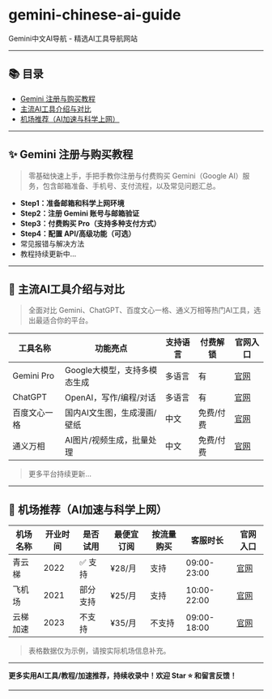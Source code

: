 # gemini-chinese-ai-guide

Gemini中文AI导航 - 精选AI工具导航网站

---

## 📚 目录

- [Gemini 注册与购买教程](#gemini-注册与购买教程)
- [主流AI工具介绍与对比](#主流ai工具介绍与对比)
- [机场推荐（AI加速与科学上网）](#机场推荐ai加速与科学上网)

---

## ✨ Gemini 注册与购买教程

> 零基础快速上手，手把手教你注册与付费购买 Gemini（Google AI）服务，包含邮箱准备、手机号、支付流程，以及常见问题汇总。

- **Step1：准备邮箱和科学上网环境**
- **Step2：注册 Gemini 账号与邮箱验证**
- **Step3：付费购买 Pro（支持多种支付方式）**
- **Step4：配置 API/高级功能（可选）**
- 常见报错与解决方法
- 教程持续更新中...

---

## 🤖 主流AI工具介绍与对比

> 全面对比 Gemini、ChatGPT、百度文心一格、通义万相等热门AI工具，选出最适合你的平台。

| 工具名称           | 功能亮点                      | 支持语言 | 付费解锁 | 官网入口              |
|------------------|-----------------------------|--------|--------|----------------------|
| Gemini Pro       | Google大模型，支持多模态生成     | 多语言   | 有      | [官网](https://gemini.google.com/)    |
| ChatGPT          | OpenAI，写作/编程/对话         | 多语言   | 有      | [官网](https://chat.openai.com/)      |
| 百度文心一格      | 国内AI文生图，生成漫画/壁纸        | 中文     | 免费/付费| [官网](https://yige.baidu.com/)       |
| 通义万相          | AI图片/视频生成，批量处理          | 中文     | 免费/付费| [官网](https://wanxiang.aliyun.com/)  |

> 更多平台持续更新...

---

## 🚦 机场推荐（AI加速与科学上网）

| 机场名称   | 开业时间 | 是否试用 | 最便宜订阅 | 按流量购买 | 客服时长         | 官网入口            |
|------------|---------|--------|-----------|------------|------------------|--------------------|
| 青云梯     | 2022    | ✅ 支持   | ¥28/月      | 支持         | 09:00-23:00      | [官网](https://qyt.cloud) |
| 飞机场     | 2021    | 部分支持 | ¥25/月      | 支持         | 10:00-22:00      | [官网](https://example.com) |
| 云梯加速   | 2023    | 不支持   | ¥35/月      | 不支持       | 09:00-18:00      | [官网](https://example.com) |

> 表格数据仅为示例，请按实际机场信息补充。

---

**更多实用AI工具/教程/加速推荐，持续收录中！欢迎 Star ⭐ 和留言反馈！**

---

